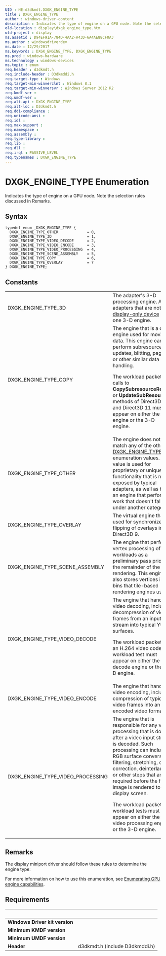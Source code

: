 ```yaml
---
UID : NE:d3dkmdt.DXGK_ENGINE_TYPE
title : DXGK_ENGINE_TYPE
author : windows-driver-content
description : Indicates the type of engine on a GPU node. Note the selection rules discussed in Remarks.
old-location : display\dxgk_engine_type.htm
old-project : display
ms.assetid : D94EF91A-784D-4AA2-A43D-6A4AE88CF0A3
ms.author : windowsdriverdev
ms.date : 12/29/2017
ms.keywords : DXGK_ENGINE_TYPE, DXGK_ENGINE_TYPE
ms.prod : windows-hardware
ms.technology : windows-devices
ms.topic : enum
req.header : d3dkmdt.h
req.include-header : D3dkmddi.h
req.target-type : Windows
req.target-min-winverclnt : Windows 8.1
req.target-min-winversvr : Windows Server 2012 R2
req.kmdf-ver : 
req.umdf-ver : 
req.alt-api : DXGK_ENGINE_TYPE
req.alt-loc : D3dkmdt.h
req.ddi-compliance : 
req.unicode-ansi : 
req.idl : 
req.max-support : 
req.namespace : 
req.assembly : 
req.type-library : 
req.lib : 
req.dll : 
req.irql : PASSIVE_LEVEL
req.typenames : DXGK_ENGINE_TYPE
---
```


# DXGK_ENGINE_TYPE Enumeration
Indicates the type of engine on a GPU node. Note the selection rules discussed in Remarks.

## Syntax
````
typedef enum _DXGK_ENGINE_TYPE { 
  DXGK_ENGINE_TYPE_OTHER             = 0,
  DXGK_ENGINE_TYPE_3D                = 1,
  DXGK_ENGINE_TYPE_VIDEO_DECODE      = 2,
  DXGK_ENGINE_TYPE_VIDEO_ENCODE      = 3,
  DXGK_ENGINE_TYPE_VIDEO_PROCESSING  = 4,
  DXGK_ENGINE_TYPE_SCENE_ASSEMBLY    = 5,
  DXGK_ENGINE_TYPE_COPY              = 6,
  DXGK_ENGINE_TYPE_OVERLAY           = 7
} DXGK_ENGINE_TYPE;
````

## Constants

<table>

<tr>
<td>DXGK_ENGINE_TYPE_3D</td>
<td>The adapter's 3-D processing engine. All adapters that are not a <a href="https://msdn.microsoft.com/584E78DD-5D08-4A20-B59B-F35178F6595C">display-only device</a> have one 3-D engine.</td>
</tr>

<tr>
<td>DXGK_ENGINE_TYPE_COPY</td>
<td>The engine that is a copy engine used for moving data. This engine can perform subresource updates, blitting, paging, or other similar data handling.

The workload packets for calls to <b>CopySubresourceRegion</b> or <b>UpdateSubResource</b> methods of Direct3D 10 and Direct3D 11 must appear on either the copy engine or the 3-D engine.</td>
</tr>

<tr>
<td>DXGK_ENGINE_TYPE_OTHER</td>
<td>The engine does not match any of the other <a href="..\d3dkmdt\ne-d3dkmdt-dxgk_engine_type.md">DXGK_ENGINE_TYPE</a> enumeration values. This value is used for proprietary or unique functionality that is not exposed by typical adapters, as well as for an engine that performs work that doesn't fall under another category.</td>
</tr>

<tr>
<td>DXGK_ENGINE_TYPE_OVERLAY</td>
<td>The virtual engine that is used for synchronized flipping of overlays in Direct3D 9.</td>
</tr>

<tr>
<td>DXGK_ENGINE_TYPE_SCENE_ASSEMBLY</td>
<td>The engine that performs vertex processing of 3-D workloads as a preliminary pass prior to the remainder of the 3-D rendering. This engine also stores vertices in bins that tile-based rendering engines use.</td>
</tr>

<tr>
<td>DXGK_ENGINE_TYPE_VIDEO_DECODE</td>
<td>The engine that handles video decoding, including decompression of video frames from an input stream into typical YUV surfaces.

The workload packets for an H.264 video codec workload test must appear on either the decode engine or the 3-D engine.</td>
</tr>

<tr>
<td>DXGK_ENGINE_TYPE_VIDEO_ENCODE</td>
<td>The engine that handles video encoding, including compression of typical video frames into an encoded video format.</td>
</tr>

<tr>
<td>DXGK_ENGINE_TYPE_VIDEO_PROCESSING</td>
<td>The engine that is responsible for any video processing that is done after a video input stream is decoded. Such processing can include RGB surface conversion, filtering, stretching, color correction, deinterlacing, or other steps that are required before the final image is rendered to the display screen.

The workload packets for workload tests must appear on either the video processing engine or the 3-D engine.</td>
</tr>
</table>

## Remarks

The display miniport driver should follow these rules to determine the engine type:

For more information on how to use this enumeration, see <a href="https://msdn.microsoft.com/822FEB3E-A39D-4B33-BD9D-F3166EF99AF8">Enumerating GPU engine capabilities</a>.</p>

## Requirements
| &nbsp; | &nbsp; |
| ---- |:---- |
| **Windows Driver kit version** |  |
| **Minimum KMDF version** |  |
| **Minimum UMDF version** |  |
| **Header** | d3dkmdt.h (include D3dkmddi.h) |